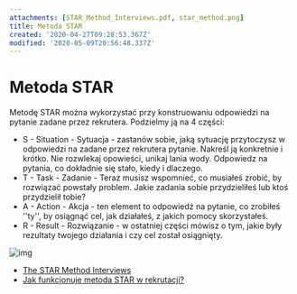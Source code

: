 ```yaml
---
attachments: [STAR_Method_Interviews.pdf, star_method.png]
title: Metoda STAR
created: '2020-04-27T09:28:53.367Z'
modified: '2020-05-09T20:56:48.337Z'
---
```


# Metoda STAR

Metodę STAR można wykorzystać przy konstruowaniu odpowiedzi na pytanie zadane przez rekrutera. 
Podzielmy ją na 4 części:

* S - Situation - Sytuacja - zastanów sobie, jaką sytuację przytoczysz w odpowiedzi na zadane przez rekrutera pytanie. Nakreśl ją konkretnie i krótko. Nie rozwlekaj opowieści, unikaj lania wody. Odpowiedz na pytania, co dokładnie się stało, kiedy i dlaczego.
* T - Task - Zadanie - Teraz musisz wspomnieć, co musiałeś zrobić, by rozwiązać powstały problem. Jakie zadania sobie przydzieliłeś lub ktoś przydzielił tobie?
* A - Action - Akcja -  ten element to odpowiedź na pytanie, co zrobiłeś ''ty'', by osiągnąć cel, jak działałeś, z jakich pomocy skorzystałeś.
* R - Result - Rozwiązanie - w ostatniej części mówisz o tym, jakie były rezultaty twojego działania i czy cel został osiągnięty.

![img](@attachment/star_method.png)

* [The STAR Method Interviews](@attachment//STAR_Method_Interviews.pdf)
* [Jak funkcjonuje metoda STAR w rekrutacji?](https://poradnikpracownika.pl/-jak-funkcjonuje-metoda-star-w-rekrutacji)
